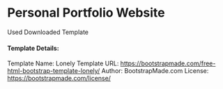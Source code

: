 # Personal Portfolio Website

Used Downloaded Template

#### Template Details:

Template Name: Lonely
Template URL: https://bootstrapmade.com/free-html-bootstrap-template-lonely/
Author: BootstrapMade.com
License: https://bootstrapmade.com/license/
